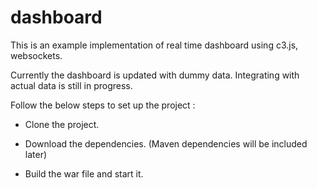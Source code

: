 # dashboard

This is an example implementation of real time dashboard using c3.js, websockets.

Currently the dashboard is updated with dummy data. Integrating with actual data is still in progress.



Follow the below steps to set up the project : 

 - Clone the project.

 - Download the dependencies. (Maven dependencies will be included later)

 - Build the war file and start it.
